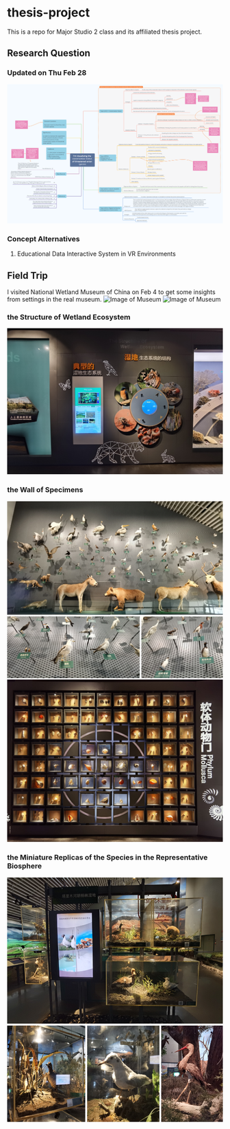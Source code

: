 # thesis-project
 This is a repo for Major Studio 2 class and its affiliated thesis project.

 ## Research Question

### Updated on Thu Feb 28
![Image of Mindmap](./pics/zhibang_map.png)

### Concept Alternatives
1. Educational Data Interactive System in VR Environments

## Field Trip
I visited National Wetland Museum of China on Feb 4 to get some insights from settings in the real museum.
![Image of Museum](./field-trip/museum1.jpeg)
![Image of Museum](./field-trip/museum2.jpeg)

### the Structure of Wetland Ecosystem
![Image of Ecosystem](./field-trip/ecosystem.jpeg)

### the Wall of Specimens
![Image of SpecimensWall](./field-trip/wall.jpg)
![Image of SpecimensWall](./field-trip/wall2.jpeg)

### the Miniature Replicas of the Species in the Representative Biosphere
![Image of micro-landscape](./field-trip/micro-landscape.jpg)